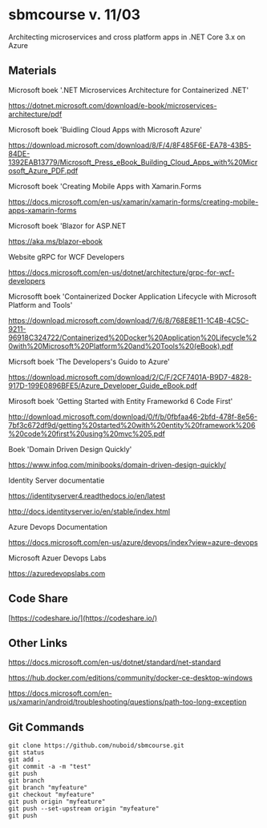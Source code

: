 # sbmcourse v. 11/03
Architecting microservices and cross platform apps in .NET Core 3.x on Azure

## Materials

Microsoft boek '.NET Microservices Architecture for Containerized .NET'

https://dotnet.microsoft.com/download/e-book/microservices-architecture/pdf

Microsoft boek 'Buidling Cloud Apps with Microsoft Azure'

https://download.microsoft.com/download/8/F/4/8F485F6E-EA78-43B5-84DE-1392EAB13779/Microsoft_Press_eBook_Building_Cloud_Apps_with%20Microsoft_Azure_PDF.pdf


Microsoft boek 'Creating Mobile Apps with Xamarin.Forms

https://docs.microsoft.com/en-us/xamarin/xamarin-forms/creating-mobile-apps-xamarin-forms


Microsoft boek 'Blazor for ASP.NET

https://aka.ms/blazor-ebook


Website gRPC for WCF Developers

https://docs.microsoft.com/en-us/dotnet/architecture/grpc-for-wcf-developers


Microsofft boek 'Containerized Docker Application Lifecycle with Microsoft Platform and Tools'

https://download.microsoft.com/download/7/6/8/768E8E11-1C4B-4C5C-9211-96918C324722/Containerized%20Docker%20Application%20Lifecycle%20with%20Microsoft%20Platform%20and%20Tools%20(eBook).pdf


Micrsoft boek 'The Developers's Guido to Azure'

https://download.microsoft.com/download/2/C/F/2CF7401A-B9D7-4828-917D-199E0896BFE5/Azure_Developer_Guide_eBook.pdf


Mirosoft boek 'Getting Started with Entity Frameworkd 6 Code First'

http://download.microsoft.com/download/0/f/b/0fbfaa46-2bfd-478f-8e56-7bf3c672df9d/getting%20started%20with%20entity%20framework%206%20code%20first%20using%20mvc%205.pdf


Boek 'Domain Driven Design Quickly'

https://www.infoq.com/minibooks/domain-driven-design-quickly/

Identity Server documentatie

https://identityserver4.readthedocs.io/en/latest

http://docs.identityserver.io/en/stable/index.html


Azure Devops Documentation

https://docs.microsoft.com/en-us/azure/devops/index?view=azure-devops


Microsoft Azuer Devops Labs

https://azuredevopslabs.com

## Code Share
[https://codeshare.io/](https://codeshare.io/)

## Other Links


https://docs.microsoft.com/en-us/dotnet/standard/net-standard

https://hub.docker.com/editions/community/docker-ce-desktop-windows

https://docs.microsoft.com/en-us/xamarin/android/troubleshooting/questions/path-too-long-exception

## Git Commands

    git clone https://github.com/nuboid/sbmcourse.git
    git status
    git add .
    git commit -a -m "test"
    git push
    git branch
    git branch "myfeature"
    git checkout "myfeature"
    git push origin "myfeature"
    git push --set-upstream origin "myfeature"
    git push


<!--stackedit_data:
eyJoaXN0b3J5IjpbLTE0OTAyNjE1NzksLTE0Njk1NzEzNTAsLT
YwMjEzMjkwXX0=
-->